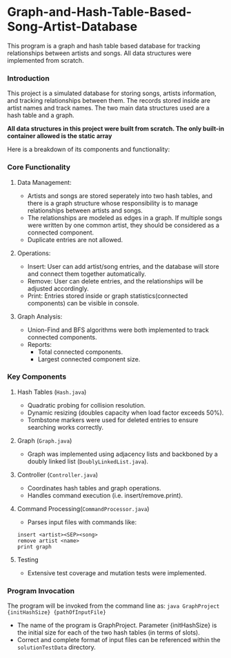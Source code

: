 # Graph-and-Hash-Table-Based-Song-Artist-Database
This program is a graph and hash table based database for tracking relationships between artists and songs. All data structures were implemented from scratch.

### Introduction
This project is a simulated database for storing songs, artists information, and tracking relationships between them. The records stored inside are artist names and track names. The two main data structures used are a hash table and a graph.

**All data structures in this project were built from scratch. The only built-in container allowed is the static array**

Here is a breakdown of its components and functionality:

### Core Functionality
1. Data Management:
    *  Artists and songs are stored seperately into two hash tables, and there is a graph structure whose responsibility is to manage relationships between artists and songs.
    * The relationships are modeled as edges in a graph. If multiple songs were written by one common artist, they should be considered as a connected component.
    * Duplicate entries are not allowed.

2. Operations:
    * Insert: User can add artist/song entries, and the database will store and connect them together automatically.
    * Remove: User can delete entries, and the relationships will be adjusted accordingly.
    * Print: Entries stored inside or graph statistics(connected components) can be visible in console.

3. Graph Analysis:
    * Union-Find and BFS algorithms were both implemented to track connected components.
    * Reports:
        * Total connected components.
        * Largest connected component size.

### Key Components
1. Hash Tables (```Hash.java```)
    * Quadratic probing for collision resolution.
    * Dynamic resizing (doubles capacity when load factor exceeds 50%).
    * Tombstone markers were used for deleted entries to ensure searching works correctly.

2. Graph (```Graph.java```)
    * Graph was implemented using adjacency lists and backboned by a doubly linked list (```DoublyLinkedList.java```).

3. Controller (```Controller.java```)
    * Coordinates hash tables and graph operations.
    * Handles command execution (i.e. insert/remove.print).

4. Command Processing(```CommandProcessor.java```)
    * Parses input files with commands like:
    ```
    insert <artist><SEP><song>
    remove artist <name>
    print graph
    ```

5. Testing
    * Extensive test coverage and mutation tests were implemented.

### Program Invocation
The program will be invoked from the command line as: 
```java GraphProject {initHashSize} {pathOfInputFile}```
* The name of the program is GraphProject. Parameter {initHashSize} is the initial size for each of the two hash tables (in terms of slots).
* Correct and complete format of input files can be referenced within the ```solutionTestData``` directory.